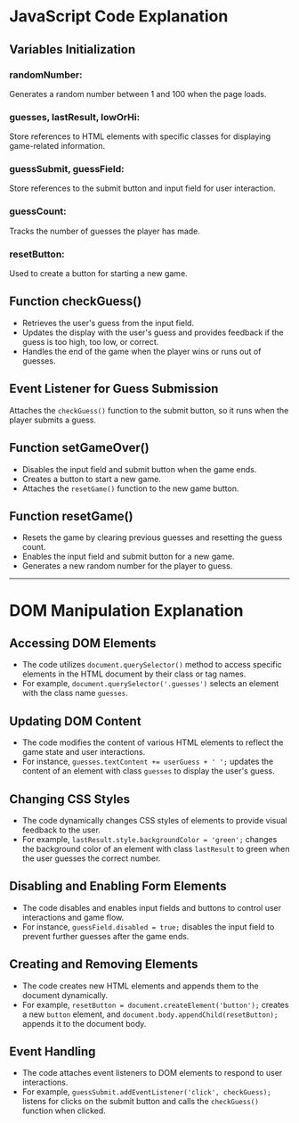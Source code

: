 # JavaScript Code Explanation

## Variables Initialization

### randomNumber:
Generates a random number between 1 and 100 when the page loads.

### guesses, lastResult, lowOrHi:
Store references to HTML elements with specific classes for displaying game-related information.

### guessSubmit, guessField:
Store references to the submit button and input field for user interaction.

### guessCount:
Tracks the number of guesses the player has made.

### resetButton:
Used to create a button for starting a new game.

## Function checkGuess()

- Retrieves the user's guess from the input field.
- Updates the display with the user's guess and provides feedback if the guess is too high, too low, or correct.
- Handles the end of the game when the player wins or runs out of guesses.

## Event Listener for Guess Submission

Attaches the `checkGuess()` function to the submit button, so it runs when the player submits a guess.

## Function setGameOver()

- Disables the input field and submit button when the game ends.
- Creates a button to start a new game.
- Attaches the `resetGame()` function to the new game button.

## Function resetGame()

- Resets the game by clearing previous guesses and resetting the guess count.
- Enables the input field and submit button for a new game.
- Generates a new random number for the player to guess.

---

# DOM Manipulation Explanation

## Accessing DOM Elements

- The code utilizes `document.querySelector()` method to access specific elements in the HTML document by their class or tag names.
- For example, `document.querySelector('.guesses')` selects an element with the class name `guesses`.

## Updating DOM Content

- The code modifies the content of various HTML elements to reflect the game state and user interactions.
- For instance, `guesses.textContent += userGuess + ' ';` updates the content of an element with class `guesses` to display the user's guess.

## Changing CSS Styles

- The code dynamically changes CSS styles of elements to provide visual feedback to the user.
- For example, `lastResult.style.backgroundColor = 'green';` changes the background color of an element with class `lastResult` to green when the user guesses the correct number.

## Disabling and Enabling Form Elements

- The code disables and enables input fields and buttons to control user interactions and game flow.
- For instance, `guessField.disabled = true;` disables the input field to prevent further guesses after the game ends.

## Creating and Removing Elements

- The code creates new HTML elements and appends them to the document dynamically.
- For example, `resetButton = document.createElement('button');` creates a new `button` element, and `document.body.appendChild(resetButton);` appends it to the document body.

## Event Handling

- The code attaches event listeners to DOM elements to respond to user interactions.
- For example, `guessSubmit.addEventListener('click', checkGuess);` listens for clicks on the submit button and calls the `checkGuess()` function when clicked.
